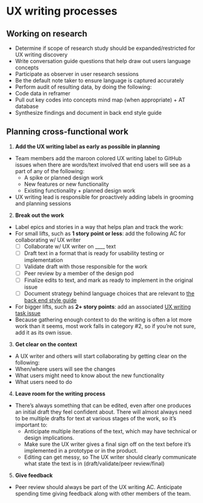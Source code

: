 # UX writing processes 

## Working on research

- Determine if scope of research study should be expanded/restricted for UX writing discovery
- Write conversation guide questions that help draw out users language concepts
- Participate as observer in user research sessions
- Be the default note taker to ensure language is captured accurately
- Perform audit of resulting data, by doing the following:
- Code data in reframer
- Pull out key codes into concepts mind map (when appropriate) + AT database
- Synthesize findings and document in back end style guide


## Planning cross-functional work

1. **Add the UX writing label as early as possible in planning**
- Team members add the maroon colored UX writing label to GitHub issues when there are words/text involved that end users will see as a part of any of the following:
  - A spike or planned design work
  - New features or new functionality 
  - Existing functionality + planned design work 
- UX writing lead is responsible for proactively adding labels in grooming and planning sessions

2. **Break out the work**
- Label epics and stories in a way that helps plan and track the work:
- For small lifts, such as **1 story point or less**: add the following AC for collaborating w/ UX writer 
  - [ ] Collaborate w/ UX writer on ____ text
  - [ ] Draft text in a format that is ready for usability testing or implementation
  - [ ] Validate draft with those responsible for the work
  - [ ] Peer review by a member of the design pod 
  - [ ] Finalize edits to text, and mark as ready to implement in the original issue
  - [ ] Document strategy behind language choices that are relevant to [the back end style guide](https://docs.google.com/document/d/1o3euR0eMoXRyp8G6sx1OCpmRtBShYGAm-Rb8MSXXir0/edit#)
- For bigger lifts, such as **2+ story points**: add an associated [UX writing task issue](https://github.com/department-of-veterans-affairs/va.gov-cms/blob/master/.github/ISSUE_TEMPLATE/cms-ux-writing.md) 
- Because gathering enough context to do the writing is often a lot more work than it seems, most work falls in category #2, so if you’re not sure, add it as its own issue.

3. **Get clear on the context**
- A UX writer and others will start collaborating by getting clear on the following:
- When/where users will see the changes
- What users might need to know about the new functionality
- What users need to do

4. **Leave room for the writing process**
- There’s always something that can be edited, even after one produces an initial draft they feel confident about. There will almost always need to be multiple drafts for text at various stages of the work, so it’s important to:
  - Anticipate multiple iterations of the text, which may have technical or design implications.
  - Make sure the UX writer gives a final sign off on the text before it’s implemented in a prototype or in the product.
  - Editing can get messy, so The UX writer should clearly communicate what state the text is in (draft/validate/peer review/final)

5. **Give feedback**
- Peer review should always be part of the UX writing AC. Anticipate spending time giving feedback along with other members of the team.
